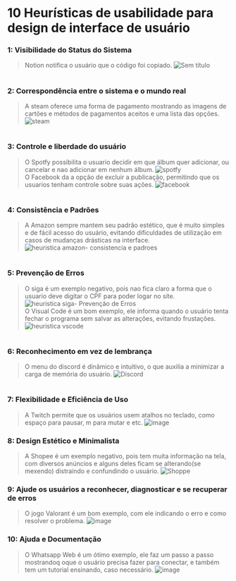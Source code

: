 <h1>10 Heurísticas de usabilidade para design de interface de usuário</h1>

### 1: Visibilidade do Status do Sistema

> Notion notifica o usuário que o código foi copiado.
![Sem título](https://github.com/pedrohenribeiro/bertoti/assets/126246097/f0f3c1e9-c60f-4be2-a226-743195782d06)
#

### 2: Correspondência entre o sistema e o mundo real
>A steam oferece uma forma de pagamento mostrando as imagens de cartões e métodos de pagamentos aceitos e uma lista das opções.
![steam](https://github.com/pedrohenribeiro/bertoti/assets/126246097/810d083d-c6b1-4499-b8ce-fc6c3906cf64)


#
### 3: Controle e liberdade do usuário
>O Spotfy possibilita o usuario decidir em que álbum  quer adicionar, ou cancelar e nao adicionar em nenhum álbum.
![spotfy](https://github.com/pedrohenribeiro/bertoti/assets/126246097/b14dbd32-8a12-4970-81f3-d3607af265d0)
><br>
>O Facebook da a opção de excluir a publicação, permitindo que os usuarios tenham controle sobre suas ações.
![facebook](https://github.com/pedrohenribeiro/bertoti/assets/126246097/e97c2e66-3bd5-46a0-94dd-1910bdf26572)
#

### 4: Consistência e Padrões
>A Amazon sempre mantem seu padrão estético, que é muito simples e de fácil acesso do usuário, evitando dificuldades de utilização em casos de mudanças drásticas na interface.
![heuristica amazon- consistencia e padroes](https://github.com/pedrohenribeiro/bertoti/assets/126246097/166da97b-5331-483a-abdf-6a036ee4ed3f)


#
### 5: Prevenção de Erros
>O siga é um exemplo negativo, pois nao fica claro a forma que o usuario deve digitar o CPF para poder logar no site.
![heuristica siga- Prevenção de Erros](https://github.com/pedrohenribeiro/bertoti/assets/126246097/422c281f-4252-4629-8601-5557b4055e5c)
><br>
>O Visual Code é um bom exemplo, ele informa quando o usuário tenta fechar o programa sem salvar as alterações, evitando frustações.
>![heuristica vscode](https://github.com/pedrohenribeiro/bertoti/assets/126246097/41e78727-ba83-4cc0-ab43-e1314789e4a2)
#

### 6: Reconhecimento em vez de lembrança 
> O menu do discord é dinâmico e intuitivo, o que auxilia a minimizar a carga de memória do usuário.
![Discord](https://github.com/pedrohenribeiro/bertoti/assets/126246097/febe0f6e-a380-4039-9fe9-12b11e4e67bd)
#

### 7: Flexibilidade e Eficiência de Uso
>A Twitch permite que os usuários usem atalhos no teclado, como espaço para pausar, m para mutar e etc.
![image](https://github.com/pedrohenribeiro/bertoti/assets/126246097/affa0a64-20f7-4ee7-956b-73044b8f6978)

### 8: Design Estético e Minimalista
>A Shopee é um exemplo negativo, pois tem muita informação na tela, com diversos anúncios e alguns deles ficam se alterando(se mexendo) distraindo e confundindo o usuário.
![Shoppe](https://github.com/pedrohenribeiro/bertoti/assets/126246097/7c71a5a7-6b77-4fb0-a979-77525d6b950d)

### 9: Ajude os usuários a reconhecer, diagnosticar e se recuperar de erros
>O jogo Valorant é um bom exemplo, com ele indicando o erro e como resolver o problema.
![image](https://github.com/pedrohenribeiro/bertoti/assets/126246097/5c6c0839-e6f7-4843-a114-9e5de934c2fd)

### 10: Ajuda e Documentação
>O Whatsapp Web é um ótimo exemplo, ele faz um passo a passo mostrandoq oque o usuário precisa fazer para conectar, e também tem um tutorial ensinando, caso necessário.
>![image](https://github.com/pedrohenribeiro/bertoti/assets/126246097/32f8481e-d621-4cf0-a867-688675a01f9f)
